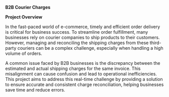 **B2B Courier Charges**

**Project Overview**

In the fast-paced world of e-commerce, timely and efficient order delivery is critical for business success. To streamline order fulfillment, many businesses rely on courier companies to ship products to their customers. However, managing and reconciling the shipping charges from these third-party couriers can be a complex challenge, especially when handling a high volume of orders.

A common issue faced by B2B businesses is the discrepancy between the estimated and actual shipping charges for the same invoice. This misalignment can cause confusion and lead to operational inefficiencies. This project aims to address this real-time challenge by providing a solution to ensure accurate and consistent charge reconciliation, helping businesses save time and reduce errors.
